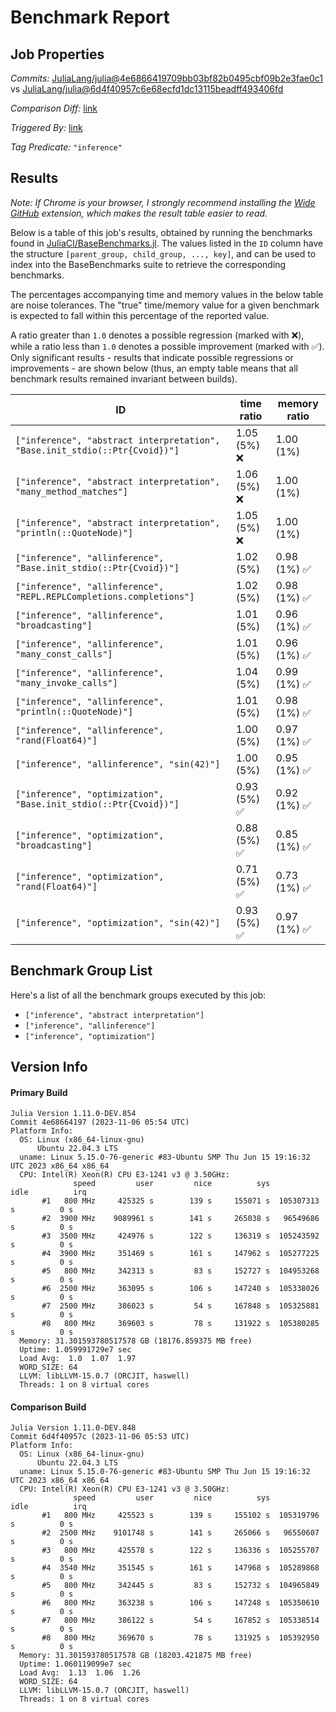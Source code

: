 # Benchmark Report

## Job Properties

*Commits:* [JuliaLang/julia@4e6866419709bb03bf82b0495cbf09b2e3fae0c1](https://github.com/JuliaLang/julia/commit/4e6866419709bb03bf82b0495cbf09b2e3fae0c1) vs [JuliaLang/julia@6d4f40957c6e68ecfd1dc13115beadff493406fd](https://github.com/JuliaLang/julia/commit/6d4f40957c6e68ecfd1dc13115beadff493406fd)

*Comparison Diff:* [link](https://github.com/JuliaLang/julia/compare/6d4f40957c6e68ecfd1dc13115beadff493406fd..4e6866419709bb03bf82b0495cbf09b2e3fae0c1)

*Triggered By:* [link](https://github.com/JuliaLang/julia/pull/51934#issuecomment-1794233802)

*Tag Predicate:* `"inference"`

## Results

*Note: If Chrome is your browser, I strongly recommend installing the [Wide GitHub](https://chrome.google.com/webstore/detail/wide-github/kaalofacklcidaampbokdplbklpeldpj?hl=en)
extension, which makes the result table easier to read.*

Below is a table of this job's results, obtained by running the benchmarks found in
[JuliaCI/BaseBenchmarks.jl](https://github.com/JuliaCI/BaseBenchmarks.jl). The values
listed in the `ID` column have the structure `[parent_group, child_group, ..., key]`,
and can be used to index into the BaseBenchmarks suite to retrieve the corresponding
benchmarks.

The percentages accompanying time and memory values in the below table are noise tolerances. The "true"
time/memory value for a given benchmark is expected to fall within this percentage of the reported value.

A ratio greater than `1.0` denotes a possible regression (marked with :x:), while a ratio less
than `1.0` denotes a possible improvement (marked with :white_check_mark:). Only significant results - results
that indicate possible regressions or improvements - are shown below (thus, an empty table means that all
benchmark results remained invariant between builds).

| ID | time ratio | memory ratio |
|----|------------|--------------|
| `["inference", "abstract interpretation", "Base.init_stdio(::Ptr{Cvoid})"]` | 1.05 (5%) :x: | 1.00 (1%)  |
| `["inference", "abstract interpretation", "many_method_matches"]` | 1.06 (5%) :x: | 1.00 (1%)  |
| `["inference", "abstract interpretation", "println(::QuoteNode)"]` | 1.05 (5%) :x: | 1.00 (1%)  |
| `["inference", "allinference", "Base.init_stdio(::Ptr{Cvoid})"]` | 1.02 (5%)  | 0.98 (1%) :white_check_mark: |
| `["inference", "allinference", "REPL.REPLCompletions.completions"]` | 1.02 (5%)  | 0.98 (1%) :white_check_mark: |
| `["inference", "allinference", "broadcasting"]` | 1.01 (5%)  | 0.96 (1%) :white_check_mark: |
| `["inference", "allinference", "many_const_calls"]` | 1.01 (5%)  | 0.96 (1%) :white_check_mark: |
| `["inference", "allinference", "many_invoke_calls"]` | 1.04 (5%)  | 0.99 (1%) :white_check_mark: |
| `["inference", "allinference", "println(::QuoteNode)"]` | 1.01 (5%)  | 0.98 (1%) :white_check_mark: |
| `["inference", "allinference", "rand(Float64)"]` | 1.00 (5%)  | 0.97 (1%) :white_check_mark: |
| `["inference", "allinference", "sin(42)"]` | 1.00 (5%)  | 0.95 (1%) :white_check_mark: |
| `["inference", "optimization", "Base.init_stdio(::Ptr{Cvoid})"]` | 0.93 (5%) :white_check_mark: | 0.92 (1%) :white_check_mark: |
| `["inference", "optimization", "broadcasting"]` | 0.88 (5%) :white_check_mark: | 0.85 (1%) :white_check_mark: |
| `["inference", "optimization", "rand(Float64)"]` | 0.71 (5%) :white_check_mark: | 0.73 (1%) :white_check_mark: |
| `["inference", "optimization", "sin(42)"]` | 0.93 (5%) :white_check_mark: | 0.97 (1%) :white_check_mark: |

## Benchmark Group List

Here's a list of all the benchmark groups executed by this job:

- `["inference", "abstract interpretation"]`
- `["inference", "allinference"]`
- `["inference", "optimization"]`

## Version Info

#### Primary Build

```
Julia Version 1.11.0-DEV.854
Commit 4e68664197 (2023-11-06 05:54 UTC)
Platform Info:
  OS: Linux (x86_64-linux-gnu)
      Ubuntu 22.04.3 LTS
  uname: Linux 5.15.0-76-generic #83-Ubuntu SMP Thu Jun 15 19:16:32 UTC 2023 x86_64 x86_64
  CPU: Intel(R) Xeon(R) CPU E3-1241 v3 @ 3.50GHz: 
              speed         user         nice          sys         idle          irq
       #1   800 MHz     425325 s        139 s     155071 s  105307313 s          0 s
       #2  3900 MHz    9089961 s        141 s     265038 s   96549686 s          0 s
       #3  3500 MHz     424976 s        122 s     136319 s  105243592 s          0 s
       #4  3900 MHz     351469 s        161 s     147962 s  105277225 s          0 s
       #5   800 MHz     342313 s         83 s     152727 s  104953268 s          0 s
       #6  2500 MHz     363095 s        106 s     147240 s  105338026 s          0 s
       #7  2500 MHz     386023 s         54 s     167848 s  105325881 s          0 s
       #8   800 MHz     369603 s         78 s     131922 s  105380285 s          0 s
  Memory: 31.301593780517578 GB (18176.859375 MB free)
  Uptime: 1.059991729e7 sec
  Load Avg:  1.0  1.07  1.97
  WORD_SIZE: 64
  LLVM: libLLVM-15.0.7 (ORCJIT, haswell)
  Threads: 1 on 8 virtual cores

```

#### Comparison Build

```
Julia Version 1.11.0-DEV.848
Commit 6d4f40957c (2023-11-06 05:53 UTC)
Platform Info:
  OS: Linux (x86_64-linux-gnu)
      Ubuntu 22.04.3 LTS
  uname: Linux 5.15.0-76-generic #83-Ubuntu SMP Thu Jun 15 19:16:32 UTC 2023 x86_64 x86_64
  CPU: Intel(R) Xeon(R) CPU E3-1241 v3 @ 3.50GHz: 
              speed         user         nice          sys         idle          irq
       #1   800 MHz     425523 s        139 s     155102 s  105319796 s          0 s
       #2  2500 MHz    9101748 s        141 s     265066 s   96550607 s          0 s
       #3   800 MHz     425578 s        122 s     136336 s  105255707 s          0 s
       #4  3540 MHz     351545 s        161 s     147968 s  105289868 s          0 s
       #5   800 MHz     342445 s         83 s     152732 s  104965849 s          0 s
       #6   800 MHz     363238 s        106 s     147248 s  105350610 s          0 s
       #7   800 MHz     386122 s         54 s     167852 s  105338514 s          0 s
       #8   800 MHz     369670 s         78 s     131925 s  105392950 s          0 s
  Memory: 31.301593780517578 GB (18203.421875 MB free)
  Uptime: 1.060119099e7 sec
  Load Avg:  1.13  1.06  1.26
  WORD_SIZE: 64
  LLVM: libLLVM-15.0.7 (ORCJIT, haswell)
  Threads: 1 on 8 virtual cores

```
